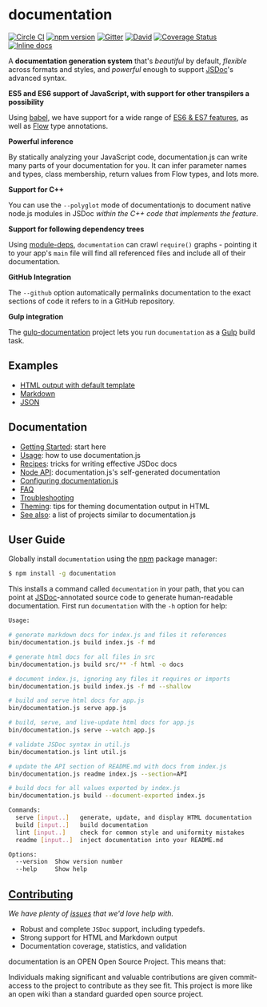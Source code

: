# documentation

[![Circle CI](https://circleci.com/gh/documentationjs/documentation/tree/master.svg?style=shield)](https://circleci.com/gh/documentationjs/documentation/tree/master)
[![npm version](https://badge.fury.io/js/documentation.svg)](http://badge.fury.io/js/documentation)
[![Gitter](https://badges.gitter.im/Join%20Chat.svg)](https://gitter.im/documentationjs/documentation?utm_source=badge&utm_medium=badge&utm_campaign=pr-badge)
[![David](https://david-dm.org/documentationjs/documentation.svg)](https://david-dm.org/documentationjs/documentation)
[![Coverage Status](https://coveralls.io/repos/github/documentationjs/documentation/badge.svg?branch=master)](https://coveralls.io/github/documentationjs/documentation?branch=master)
[![Inline docs](http://inch-ci.org/github/documentationjs/documentation.svg?branch=master&style=flat-square)](http://inch-ci.org/github/documentationjs/documentation)

A **documentation generation system** that's
_beautiful_ by default, _flexible_ across formats and styles, and
_powerful_ enough to support [JSDoc](http://usejsdoc.org/)'s advanced syntax.

**ES5 and ES6 support of JavaScript, with support for other transpilers a possibility**

Using [babel](https://babeljs.io/), we have support for a wide range
of [ES6 & ES7 features](https://github.com/lukehoban/es6features), as well
as [Flow](http://flowtype.org/) type annotations.

**Powerful inference**

By statically analyzing your JavaScript code, documentation.js can write
many parts of your documentation for you. It can infer parameter names
and types, class membership, return values from Flow types, and lots more.

**Support for C++**

You can use the `--polyglot` mode of documentationjs to document native node.js
modules in JSDoc _within the C++ code that implements the feature_.

**Support for following dependency trees**

Using [module-deps](https://github.com/substack/module-deps), `documentation` can
crawl `require()` graphs - pointing it to your app's `main` file will find all
referenced files and include all of their documentation.

**GitHub Integration**

The `--github` option automatically permalinks documentation to the exact
sections of code it refers to in a GitHub repository.

**Gulp integration**

The [gulp-documentation](https://github.com/documentationjs/gulp-documentation) project
lets you run `documentation` as a [Gulp](http://gulpjs.com/) build task.

## Examples

-   [HTML output with default template](http://documentation.js.org/html-example/)
-   [Markdown](https://github.com/documentationjs/documentation/blob/master/docs/NODE_API.md)
-   [JSON](http://documentation.js.org/html-example/index.json)

## Documentation

-   [Getting Started](docs/GETTING_STARTED.md): start here
-   [Usage](docs/USAGE.md): how to use documentation.js
-   [Recipes](docs/RECIPES.md): tricks for writing effective JSDoc docs
-   [Node API](docs/NODE_API.md): documentation.js's self-generated documentation
-   [Configuring documentation.js](docs/CONFIG.md)
-   [FAQ](docs/FAQ.md)
-   [Troubleshooting](docs/TROUBLESHOOTING.md)
-   [Theming](docs/THEMING.md): tips for theming documentation output in HTML
-   [See also](https://github.com/documentationjs/documentation/wiki/See-also): a list of projects similar to documentation.js

## User Guide

Globally install `documentation` using the [npm](https://www.npmjs.com/) package manager:

```sh
$ npm install -g documentation
```

This installs a command called `documentation` in your path, that you can
point at [JSDoc](http://usejsdoc.org/)-annotated source code to generate
human-readable documentation. First run `documentation` with the `-h`
option for help:

```sh
Usage:

# generate markdown docs for index.js and files it references
bin/documentation.js build index.js -f md

# generate html docs for all files in src
bin/documentation.js build src/** -f html -o docs

# document index.js, ignoring any files it requires or imports
bin/documentation.js build index.js -f md --shallow

# build and serve html docs for app.js
bin/documentation.js serve app.js

# build, serve, and live-update html docs for app.js
bin/documentation.js serve --watch app.js

# validate JSDoc syntax in util.js
bin/documentation.js lint util.js

# update the API section of README.md with docs from index.js
bin/documentation.js readme index.js --section=API

# build docs for all values exported by index.js
bin/documentation.js build --document-exported index.js

Commands:
  serve [input..]   generate, update, and display HTML documentation
  build [input..]   build documentation
  lint [input..]    check for common style and uniformity mistakes
  readme [input..]  inject documentation into your README.md

Options:
  --version  Show version number                                       [boolean]
  --help     Show help                                                 [boolean]
```

## [Contributing](CONTRIBUTING.md)

_We have plenty of
[issues](https://github.com/documentationjs/documentation/issues) that we'd
love help with._

-   Robust and complete `JSDoc` support, including typedefs.
-   Strong support for HTML and Markdown output
-   Documentation coverage, statistics, and validation

documentation is an OPEN Open Source Project. This means that:

Individuals making significant and valuable contributions are given
commit-access to the project to contribute as they see fit. This
project is more like an open wiki than a standard guarded open source project.
